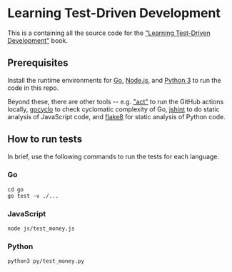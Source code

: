 # Learning Test-Driven Development

This is a containing all the source code for the ["Learning Test-Driven Development"](https://learning.oreilly.com/library/view/learning-test-driven-development/9781098106461/) book.

## Prerequisites

Install the runtime environments for [Go](https://golang.org/), [Node.js](https://nodejs.org/en/), and [Python 3](https://www.python.org/) to run the code in this repo.

Beyond these, there are other tools -- e.g. ["act"](https://github.com/nektos/act) to run the GitHub actions locally, [gocyclo](https://github.com/fzipp/gocyclo) to check cyclomatic complexity of Go, [jshint](https://jshint.com) to do static analysis of JavaScript code, and [flake8](https://flake8.pycqa.org) for static analysis of Python code.

## How to run tests

In brief, use the following commands to run the tests for each language.

### Go

```shell
cd go
go test -v ./...
```

### JavaScript

```shell
node js/test_money.js
```

### Python

```shell
python3 py/test_money.py
```
